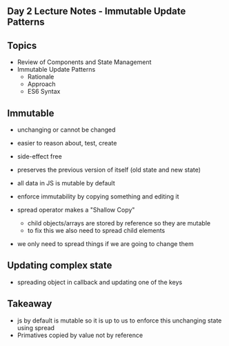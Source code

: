 ## Day 2 Lecture Notes - Immutable Update Patterns


## Topics
- Review of Components and State Management
- Immutable Update Patterns
  - Rationale
  - Approach
  - ES6 Syntax



## Immutable
- unchanging or cannot be changed
- easier to reason about, test, create
- side-effect free
- preserves the previous version of itself (old state and new state)

- all data in JS is mutable by default
- enforce immutability by copying something and editing it
- spread operator makes a "Shallow Copy" 
  - child objects/arrays are stored by reference so they are mutable
  - to fix this we also need to spread child elements
- we only need to spread things if we are going to change them

## Updating complex state
- spreading object in callback and updating one of the keys

## Takeaway
- js by default is mutable so it is up to us to enforce this unchanging state using spread
- Primatives copied by value not by reference